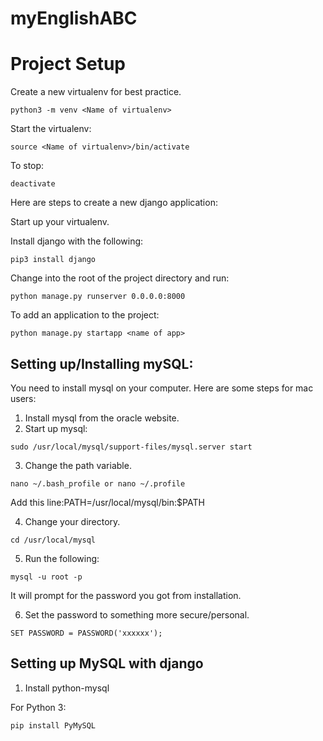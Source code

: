 # myEnglishABC

# Project Setup

Create a new virtualenv for best practice. 

```
python3 -m venv <Name of virtualenv>
```

Start the virtualenv: 

```
source <Name of virtualenv>/bin/activate
```

To stop:

```
deactivate
```

Here are steps to create a new django application:

Start up your virtualenv. 

Install django with the following:

```
pip3 install django
```

Change into the root of the project directory and run:

```
python manage.py runserver 0.0.0.0:8000
```

To add an application to the project:

```
python manage.py startapp <name of app>
```

## Setting up/Installing mySQL:

You need to install mysql on your computer. Here are some steps for mac users:

1. Install mysql from the oracle website.
2. Start up mysql:

```
sudo /usr/local/mysql/support-files/mysql.server start
```

3. Change the path variable.

```
nano ~/.bash_profile or nano ~/.profile
```

Add this line:PATH=/usr/local/mysql/bin:$PATH

4. Change your directory.

```
cd /usr/local/mysql
```

5. Run the following:

```
mysql -u root -p
```

It will prompt for the password you got from installation.

6. Set the password to something more secure/personal.

```
SET PASSWORD = PASSWORD('xxxxxx');
```

## Setting up MySQL with django

1. Install python-mysql

For Python 3:

```
pip install PyMySQL
```


